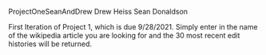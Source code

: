 ProjectOneSeanAndDrew
Drew Heiss
Sean Donaldson



First Iteration of Project 1, which is due 9/28/2021.
Simply enter in the name of the wikipedia article you are looking for and the 30 most recent edit histories will be returned. 
